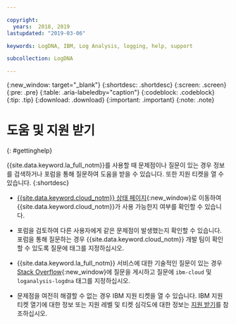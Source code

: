 ```yaml
---

copyright:
  years:  2018, 2019
lastupdated: "2019-03-06"

keywords: LogDNA, IBM, Log Analysis, logging, help, support

subcollection: LogDNA

---
```


{:new_window: target="_blank"}
{:shortdesc: .shortdesc}
{:screen: .screen}
{:pre: .pre}
{:table: .aria-labeledby="caption"}
{:codeblock: .codeblock}
{:tip: .tip}
{:download: .download}
{:important: .important}
{:note: .note}


# 도움 및 지원 받기
{: #gettinghelp}

{{site.data.keyword.la_full_notm}}를 사용할 때 문제점이나 질문이 있는 경우 정보를 검색하거나 포럼을 통해 질문하여 도움을 받을 수 있습니다. 또한 지원 티켓을 열 수 있습니다.
{:shortdesc}

* [{{site.data.keyword.cloud_notm}} 상태 페이지](https://cloud.ibm.com/status?selected=status){:new_window}로 이동하여 {{site.data.keyword.cloud_notm}}가 사용 가능한지 여부를 확인할 수 있습니다.

* 포럼을 검토하여 다른 사용자에게 같은 문제점이 발생했는지 확인할 수 있습니다. 포럼을 통해 질문하는 경우 {{site.data.keyword.cloud_notm}} 개발 팀이 확인할 수 있도록 질문에 태그를 지정하십시오.
<!--Insert the appropriate Stack Overflow tag for your service for <service_keyword> in URL and text below:  -->
  * {{site.data.keyword.la_full_notm}} 서비스에 대한 기술적인 질문이 있는 경우 [Stack Overflow](http://stackoverflow.com/search?q=logdna+ibm-cloud){:new_window}에 질문을 게시하고 질문에 `ibm-cloud` 및 `loganalysis-logdna` 태그를 지정하십시오.

* 문제점을 여전히 해결할 수 없는 경우 IBM 지원 티켓을 열 수 있습니다. IBM 지원 티켓 열기에 대한 정보 또는 지원 레벨 및 티켓 심각도에 대한 정보는 [지원 받기](/docs/get-support?topic=get-support-getting-customer-support#getting-customer-support)를 참조하십시오.
